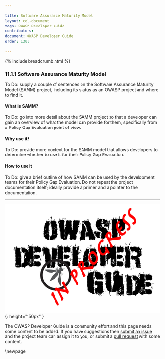 ```yaml
---

title: Software Assurance Maturity Model
layout: col-document
tags: OWASP Developer Guide
contributors:
document: OWASP Developer Guide
order: 1301

---
```


{% include breadcrumb.html %}

### 11.1.1 Software Assurance Maturity Model

To Do: supply a couple of sentences on the Software Assurance Maturity Model (SAMM) project,
including its status as an OWASP project and where to find it.

#### What is SAMM?

To Do: go into more detail about the SAMM project so that a developer can gain an overview
of what the model can provide for them, specifically from a Policy Gap Evaluation point of view.

#### Why use it?

To Do: provide more context for the SAMM model that allows developers
to determine whether to use it for their Policy Gap Evaluation.

#### How to use it

To Do: give a brief outline of how SAMM can be used by the development teams for their Policy Gap Evaluation.
Do not repeat the project documentation itself; ideally provide a primer and a pointer to the documentation.

----

![Developer Guide](../../assets/images/dg_wip.png "OWASP Developer Guide"){: height="150px" }

The OWASP Developer Guide is a community effort and this page needs some content to be added.
If you have suggestions then [submit an issue][issue130101] and the project team can assign it to you,
or submit a [pull request][pr] with some content.

[issue130101]: https://github.com/OWASP/www-project-developer-guide/issues/new?labels=enhancement&template=request.md&title=Update:%2013-policy-gap-evaluation/01-guides/01-samm
[pr]: https://github.com/OWASP/www-project-developer-guide/pulls

\newpage
